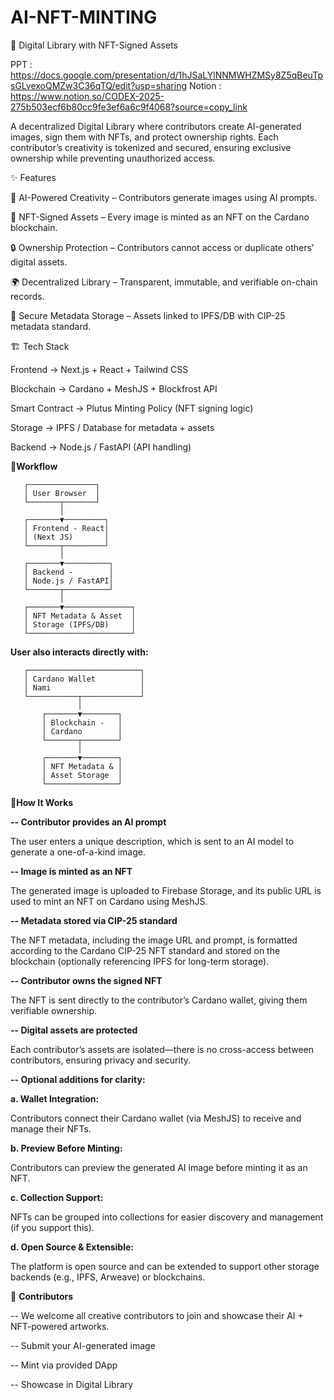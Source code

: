 # AI-NFT-MINTING

📖 Digital Library with NFT-Signed Assets

PPT : https://docs.google.com/presentation/d/1hJSaLYlNNMWHZMSy8Z5qBeuTpsGLvexoQMZw3C36qTQ/edit?usp=sharing
Notion : https://www.notion.so/CODEX-2025-275b503ecf6b80cc9fe3ef6a6c9f4068?source=copy_link

A decentralized Digital Library where contributors create AI-generated images, sign them with NFTs, and protect ownership rights. Each contributor’s creativity is tokenized and secured, ensuring exclusive ownership while preventing unauthorized access.

✨ Features

🎨 AI-Powered Creativity – Contributors generate images using AI prompts.

🔗 NFT-Signed Assets – Every image is minted as an NFT on the Cardano blockchain.

🔒 Ownership Protection – Contributors cannot access or duplicate others’ digital assets.

🌍 Decentralized Library – Transparent, immutable, and verifiable on-chain records.

📂 Secure Metadata Storage – Assets linked to IPFS/DB with CIP-25 metadata standard.

🏗️ Tech Stack

Frontend → Next.js + React + Tailwind CSS

Blockchain → Cardano + MeshJS + Blockfrost API

Smart Contract → Plutus Minting Policy (NFT signing logic)

Storage → IPFS / Database for metadata + assets

Backend → Node.js / FastAPI (API handling)

🔄**Workflow**

       ┌───────────────┐
       │ User Browser  │
       └───────┬───────┘
               │
       ┌───────▼─────────┐
       │ Frontend - React│
       │ (Next JS)       │
       └───────┬─────────┘
               │
       ┌───────▼──────────┐
       │ Backend -        │
       │ Node.js / FastAPI│
       └───────┬──────────┘
               │
       ┌───────▼───────────────┐
       │ NFT Metadata & Asset  │
       │ Storage (IPFS/DB)     │
       └───────────────────────┘

                   
**User also interacts directly with:**

       ┌─────────────────────────┐
       │ Cardano Wallet          │
       │ Nami                    │
       └───────────┬─────────────┘
                   │
           ┌───────▼────────┐
           │ Blockchain -   │
           │ Cardano        │
           └───────┬────────┘
                   │
           ┌───────▼────────┐
           │ NFT Metadata & │
           │ Asset Storage  │
           └────────────────┘



🚀**How It Works**

**-- Contributor provides an AI prompt**

The user enters a unique description, which is sent to an AI model to generate a one-of-a-kind image.

**-- Image is minted as an NFT**

The generated image is uploaded to Firebase Storage, and its public URL is used to mint an NFT on Cardano using MeshJS.

**-- Metadata stored via CIP-25 standard**

The NFT metadata, including the image URL and prompt, is formatted according to the Cardano CIP-25 NFT standard and stored on the blockchain (optionally referencing IPFS for long-term storage).

**-- Contributor owns the signed NFT**

The NFT is sent directly to the contributor’s Cardano wallet, giving them verifiable ownership.

**-- Digital assets are protected**

Each contributor’s assets are isolated—there is no cross-access between contributors, ensuring privacy and security.

**-- Optional additions for clarity:**

**a. Wallet Integration:**

Contributors connect their Cardano wallet (via MeshJS) to receive and manage their NFTs.

**b. Preview Before Minting:**

Contributors can preview the generated AI image before minting it as an NFT.

**c. Collection Support:**

NFTs can be grouped into collections for easier discovery and management (if you support this).

**d. Open Source & Extensible:**

The platform is open source and can be extended to support other storage backends (e.g., IPFS, Arweave) or blockchains.

🤝 **Contributors**

-- We welcome all creative contributors to join and showcase their AI + NFT-powered artworks.

-- Submit your AI-generated image

-- Mint via provided DApp

-- Showcase in Digital Library
